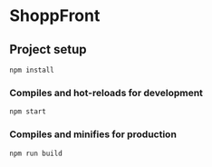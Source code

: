 # ShoppFront

## Project setup
```
npm install
```

### Compiles and hot-reloads for development
```
npm start
```

### Compiles and minifies for production
```
npm run build
```